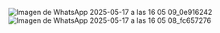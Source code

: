 ![Imagen de WhatsApp 2025-05-17 a las 16 05 09_0e916242](https://github.com/user-attachments/assets/d67110a6-6c5d-4506-88d5-56420a72c56e)
![Imagen de WhatsApp 2025-05-17 a las 16 05 08_fc657276](https://github.com/user-attachments/assets/3a9e2100-73b1-48a8-8a68-3ba2cd000b59)
